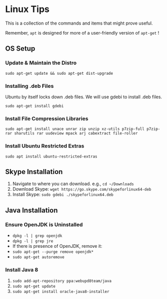 Linux Tips
====
This is a collection of the commands and items that might prove useful.

Remember, `apt` is designed for more of a user-friendly version of `apt-get` !


OS Setup
-----

### Update & Maintain the Distro

`sudo apt-get update && sudo apt-get dist-upgrade`

### Installing .deb Files

Ubuntu by itself locks down .deb files.  We will use gdebi to install .deb files.

`sudo apt-get install gdebi`

### Install File Compression Libraries

`sudo apt-get install unace unrar zip unzip xz-utils p7zip-full p7zip-rar sharutils rar uudeview mpack arj cabextract file-roller`

### Install Ubuntu Restricted Extras
`sudo apt install ubuntu-restricted-extras`


Skype Installation
----

1. Navigate to where you can download. e.g., `cd ~/Downloads`
2. Download Skype: `wget https://go.skype.com/skypeforlinux64-deb`
3. Install Skype:  `sudo gdebi ./skypeforlinux64.deb`

Java Installation
----

### Ensure OpenJDK is Uninstalled
* `dpkg -l | grep openjdk`
* `dpkg -l | grep jre`
* If there is presence of OpenJDK, remove it:
* `sudo apt-get --purge remove openjdk*`
* `sudo apt-get autoremove`

### Install Java 8
1. `sudo add-apt-repository ppa:webupd8team/java`
2. `sudo apt-get update`
3. `sudo apt-get install oracle-java8-installer`



